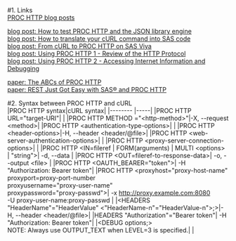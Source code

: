 #1. Links  
[PROC HTTP blog posts](https://blogs.sas.com/content/tag/proc-http/)  
  
[blog post: How to test PROC HTTP and the JSON library engine](https://blogs.sas.com/content/sasdummy/2018/01/23/check-json-and-http/)  
[blog post: How to translate your cURL command into SAS code](https://blogs.sas.com/content/sgf/2020/07/30/curl-to-proc-http/)  
[blog post: From cURL to PROC HTTP on SAS Viya](https://communities.sas.com/t5/SAS-Communities-Library/From-cURL-to-PROC-HTTP-on-SAS-Viya/ta-p/964762)  
[blog post: Using PROC HTTP 1 - Review of the HTTP Protocol](https://communities.sas.com/t5/SAS-Communities-Library/Using-PROC-HTTP-1-Review-of-the-HTTP-Protocol/ta-p/960340)  
[blog post: Using PROC HTTP 2 - Accessing Internet Information and Debugging](https://communities.sas.com/t5/SAS-Communities-Library/Using-PROC-HTTP-2-Accessing-Internet-Information-and-Debugging/ta-p/964119)  
  
[paper: The ABCs of PROC HTTP](https://www.sas.com/content/dam/SAS/support/en/sas-global-forum-proceedings/2019/3232-2019.pdf)  
[paper: REST Just Got Easy with SAS® and PROC HTTP](https://www.sas.com/content/dam/SAS/support/en/sas-global-forum-proceedings/2020/4426-2020.pdf)  


#2. Syntax between PROC HTTP and cURL  
|PROC HTTP syntax|cURL syntax|
|-------- |-----|
|PROC HTTP URL="target-URI"|     |
|PROC HTTP METHOD ="\<http-method\>"|-X, --request \<method\>|
|PROC HTTP \<authentication-type-options\>|     |
|PROC HTTP \<header-options\>|-H, --header \<header/@file\>|
|PROC HTTP \<web-server-authentication-options\>|     |
|PROC HTTP \<proxy-server-connection-options\>|     |
|PROC HTTP \<IN=fileref \| FORM(arguments) \| MULTI \<options\> \| "string"\>| -d, --data <data> |
|PROC HTTP \<OUT=fileref-to-response-data\>| -o, --output \<file\>    |
|PROC HTTP \<OAUTH_BEARER="token"\>| -H "Authorization: Bearer token"|
|PROC HTTP \<proxyhost="proxy-host-name"<br>proxyport=proxy-port-number<br>proxyusername="proxy-user-name"<br>proxypassword="proxy-passwd"\>| -x http://proxy.example.com:8080<br>-U proxy-user-name:proxy-passwd    |
|\<HEADERS "HeaderName"="HeaderValue" \<"HeaderName-n"="HeaderValue-n"\>;\>|-H, --header \<header/@file\>|
|HEADERS "Authorization"="Bearer token"| -H "Authorization: Bearer token"|
|\<DEBUG options;\><br>NOTE: Always use OUTPUT_TEXT when LEVEL=3 is specified.|     |


